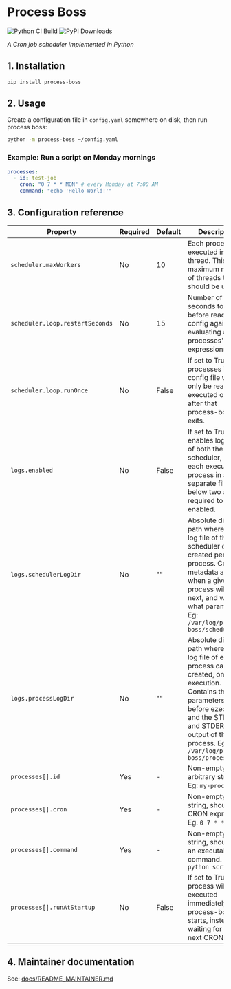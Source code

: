 # Process Boss
![Python CI Build](https://github.com/kristof9851/process-boss/actions/workflows/python-ci.yml/badge.svg)
![PyPI Downloads](https://img.shields.io/pypi/dm/process-boss?label=PyPI%20Downloads&color=rgb(50%2C%20165%2C%20233)
)

*A Cron job scheduler implemented in Python*

## 1. Installation

```bash
pip install process-boss
```

## 2. Usage
Create a configuration file in `config.yaml` somewhere on disk, then run process boss:

```bash
python -m process-boss ~/config.yaml
```

### Example: Run a script on Monday mornings

```yaml
processes:
  - id: test-job
    cron: "0 7 * * MON" # every Monday at 7:00 AM
    command: "echo 'Hello World!'"
```

## 3. Configuration reference

| Property | Required | Default | Description |
| -------- | ------- | -------- | ------- | 
| `scheduler.maxWorkers` | No | 10  | Each process is executed in a thread. This is the maximum number of  threads that should be used |
| `scheduler.loop.restartSeconds` | No | 15 | Number of seconds to wait before reading the config again and evaluating all processes' cron expressions |
| `scheduler.loop.runOnce` | No | False | If set to True, the processes in the config file will only be read and executed once, after that process-boss exits. |
| `logs.enabled` | No | False | If set to True, it enables logging of both the scheduler, and each execute process in a separate file. The below two are required to set if enabled. |
| `logs.schedulerLogDir` | No | "" | Absolute directory path where the log file of the scheduler can be created per each process. Contains metadata about when a given process will run next, and with what parameters. Eg: `/var/log/process-boss/scheduler` |
| `logs.processLogDir` | No | "" | Absolute directory path where the log file of each process can be created, one per execution. Contains the parameters used before ezecution, and the STDOUT and STDERR output of the process. Eg: `/var/log/process-boss/process` |
| `processes[].id` | Yes | - | Non-empty arbitrary string. Eg: `my-process` |
| `processes[].cron` | Yes | - | Non-empty string, should be a CRON expression. Eg. `0 7 * * MON` |
| `processes[].command` | Yes | - | Non-empty string, should be an executable command. Eg. `python script.py` |
| `processes[].runAtStartup` | No | False | If set to True, the process will be executed immediately when process-boss starts, instead of waiting for the next CRON match |

## 4. Maintainer documentation
See: [docs/README_MAINTAINER.md](docs/README_MAINTAINER.md)
